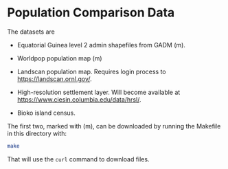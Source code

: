 # Population Comparison Data

The datasets are

 * Equatorial Guinea level 2 admin shapefiles from GADM (m).

 * Worldpop population map (m)

 * Landscan population map. Requires login process to https://landscan.ornl.gov/.

 * High-resolution settlement layer. Will become available at https://www.ciesin.columbia.edu/data/hrsl/.

 * Bioko island census.

The first two, marked with (m), can be downloaded by running
the Makefile in this directory with:

```bash
make
```

That will use the `curl` command to download files.
